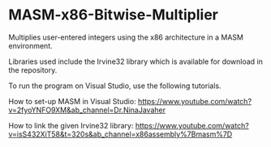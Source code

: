 # MASM-x86-Bitwise-Multiplier
Multiplies user-entered integers using the x86 architecture in a MASM environment.

Libraries used include the Irvine32 library which is available for download in the repository.


To run the program on Visual Studio, use the following tutorials.

How to set-up MASM in Visual Studio: https://www.youtube.com/watch?v=2fyoYNFO9XM&ab_channel=Dr.NinaJavaher

How to link the given Irvine32 library: https://www.youtube.com/watch?v=isS432XiT58&t=320s&ab_channel=x86assembly%7Bmasm%7D
